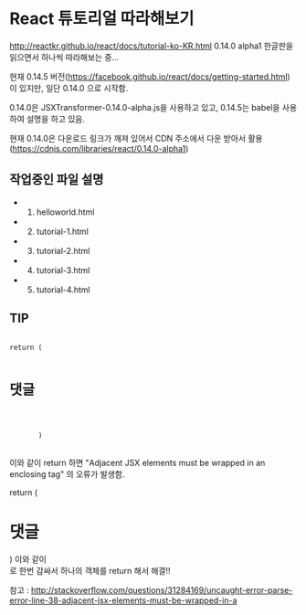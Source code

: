 # React 튜토리얼 따라해보기
http://reactkr.github.io/react/docs/tutorial-ko-KR.html
0.14.0 alpha1 한글판을 읽으면서 하나씩 따라해보는 중...

현재 0.14.5 버전(https://facebook.github.io/react/docs/getting-started.html)이 있지만, 일단 0.14.0 으로 시작함.

0.14.0은 JSXTransformer-0.14.0-alpha.js을 사용하고 있고, 0.14.5는 babel을 사용하여 설명을 하고 있음.

현재 0.14.0은 다운로드 링크가 깨져 있어서 CDN 주소에서 다운 받아서 활용 (https://cdnjs.com/libraries/react/0.14.0-alpha1)

## 작업중인 파일 설명
- 1. helloworld.html
- 2. tutorial-1.html
- 3. tutorial-2.html
- 4. tutorial-3.html
- 5. tutorial-4.html

## TIP

<pre lang="javascript">
<code>
return (
            <h1>댓글</h1>
            <CommentList />
            <CommentForm />
       )
</code>
</pre>
이와 같이 return 하면 "Adjacent JSX elements must be wrapped in an enclosing tag" 의 오류가 발생함.

<myxml>
return (
        <div>
            <h1>댓글</h1>
            <CommentList />
            <CommentForm />
        </div>
       )
</myxml>
이와 같이 <div>로 한번 감싸서 하나의 객체를 return 해서 해결!!

참고 : http://stackoverflow.com/questions/31284169/uncaught-error-parse-error-line-38-adjacent-jsx-elements-must-be-wrapped-in-a





